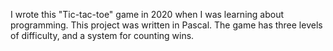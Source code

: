 I wrote this "Tic-tac-toe" game in 2020 when I was learning about programming. This project was written in Pascal. The game has three levels of difficulty, and a system for counting wins.
